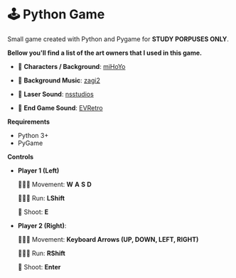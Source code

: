 # 🕹 Python Game

Small game created with Python and Pygame for **STUDY PORPUSES ONLY**.

**Bellow you'll find a list of the art owners that I used in this game.**

* 🎨 **Characters / Background**: [miHoYo](https://genshin.mihoyo.com/en/home)

* 🎵 **Background Music**: [zagi2](https://freesound.org/people/zagi2/sounds/222551/)

* 🎵 **Laser Sound**: [nsstudios](https://freesound.org/people/nsstudios/sounds/344276/)

* 🎵 **End Game Sound**: [EVRetro](https://freesound.org/people/EVRetro/sounds/535840/)

**Requirements**
* Python 3+
* PyGame

**Controls**
* **Player 1 (Left)**

  🚶🏻‍♀️ Movement: **W** **A** **S** **D** 
  
  🏃🏻‍♀️ Run: **LShift**
  
  🔫 Shoot: **E**
  
  
* **Player 2 (Right)**:

  🚶🏻‍♀️ Movement: **Keyboard Arrows (UP, DOWN, LEFT, RIGHT)**
  
  🏃🏻‍♀️ Run: **RShift**
  
  🔫 Shoot: **Enter**
